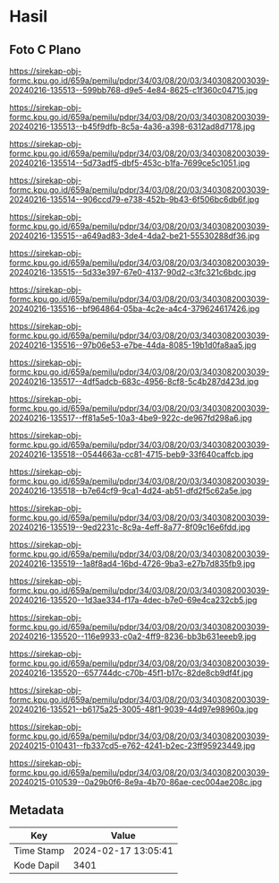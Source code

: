 # Hasil

## Foto C Plano

https://sirekap-obj-formc.kpu.go.id/659a/pemilu/pdpr/34/03/08/20/03/3403082003039-20240216-135513--599bb768-d9e5-4e84-8625-c1f360c04715.jpg

https://sirekap-obj-formc.kpu.go.id/659a/pemilu/pdpr/34/03/08/20/03/3403082003039-20240216-135513--b45f9dfb-8c5a-4a36-a398-6312ad8d7178.jpg

https://sirekap-obj-formc.kpu.go.id/659a/pemilu/pdpr/34/03/08/20/03/3403082003039-20240216-135514--5d73adf5-dbf5-453c-b1fa-7699ce5c1051.jpg

https://sirekap-obj-formc.kpu.go.id/659a/pemilu/pdpr/34/03/08/20/03/3403082003039-20240216-135514--906ccd79-e738-452b-9b43-6f506bc6db6f.jpg

https://sirekap-obj-formc.kpu.go.id/659a/pemilu/pdpr/34/03/08/20/03/3403082003039-20240216-135515--a649ad83-3de4-4da2-be21-55530288df36.jpg

https://sirekap-obj-formc.kpu.go.id/659a/pemilu/pdpr/34/03/08/20/03/3403082003039-20240216-135515--5d33e397-67e0-4137-90d2-c3fc321c6bdc.jpg

https://sirekap-obj-formc.kpu.go.id/659a/pemilu/pdpr/34/03/08/20/03/3403082003039-20240216-135516--bf964864-05ba-4c2e-a4c4-379624617426.jpg

https://sirekap-obj-formc.kpu.go.id/659a/pemilu/pdpr/34/03/08/20/03/3403082003039-20240216-135516--97b06e53-e7be-44da-8085-19b1d0fa8aa5.jpg

https://sirekap-obj-formc.kpu.go.id/659a/pemilu/pdpr/34/03/08/20/03/3403082003039-20240216-135517--4df5adcb-683c-4956-8cf8-5c4b287d423d.jpg

https://sirekap-obj-formc.kpu.go.id/659a/pemilu/pdpr/34/03/08/20/03/3403082003039-20240216-135517--ff81a5e5-10a3-4be9-922c-de967fd298a6.jpg

https://sirekap-obj-formc.kpu.go.id/659a/pemilu/pdpr/34/03/08/20/03/3403082003039-20240216-135518--0544663a-cc81-4715-beb9-33f640caffcb.jpg

https://sirekap-obj-formc.kpu.go.id/659a/pemilu/pdpr/34/03/08/20/03/3403082003039-20240216-135518--b7e64cf9-9ca1-4d24-ab51-dfd2f5c62a5e.jpg

https://sirekap-obj-formc.kpu.go.id/659a/pemilu/pdpr/34/03/08/20/03/3403082003039-20240216-135519--9ed2231c-8c9a-4eff-8a77-8f09c16e6fdd.jpg

https://sirekap-obj-formc.kpu.go.id/659a/pemilu/pdpr/34/03/08/20/03/3403082003039-20240216-135519--1a8f8ad4-16bd-4726-9ba3-e27b7d835fb9.jpg

https://sirekap-obj-formc.kpu.go.id/659a/pemilu/pdpr/34/03/08/20/03/3403082003039-20240216-135520--1d3ae334-f17a-4dec-b7e0-69e4ca232cb5.jpg

https://sirekap-obj-formc.kpu.go.id/659a/pemilu/pdpr/34/03/08/20/03/3403082003039-20240216-135520--116e9933-c0a2-4ff9-8236-bb3b631eeeb9.jpg

https://sirekap-obj-formc.kpu.go.id/659a/pemilu/pdpr/34/03/08/20/03/3403082003039-20240216-135520--657744dc-c70b-45f1-b17c-82de8cb9df4f.jpg

https://sirekap-obj-formc.kpu.go.id/659a/pemilu/pdpr/34/03/08/20/03/3403082003039-20240216-135521--b6175a25-3005-48f1-9039-44d97e98960a.jpg

https://sirekap-obj-formc.kpu.go.id/659a/pemilu/pdpr/34/03/08/20/03/3403082003039-20240215-010431--fb337cd5-e762-4241-b2ec-23ff95923449.jpg

https://sirekap-obj-formc.kpu.go.id/659a/pemilu/pdpr/34/03/08/20/03/3403082003039-20240215-010539--0a29b0f6-8e9a-4b70-86ae-cec004ae208c.jpg


## Metadata

| Key        | Value               |
| ---------- | ------------------- |
| Time Stamp | 2024-02-17 13:05:41 |
| Kode Dapil | 3401                |




